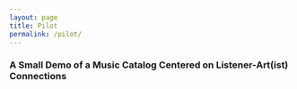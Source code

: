 ```yaml
---
layout: page
title: Pilot
permalink: /pilot/
---
```


### A Small Demo of a Music Catalog Centered on Listener-Art(ist) Connections
